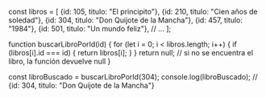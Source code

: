 
const libros = [
    {id: 105, titulo: "El principito"},
    {id: 210, titulo: "Cien años de soledad"},
    {id: 304, titulo: "Don Quijote de la Mancha"},
    {id: 457, titulo: "1984"},
    {id: 501, titulo: "Un mundo feliz"},
    // ...
];

function buscarLibroPorId(id) {
    for (let i = 0; i < libros.length; i++) {
      if (libros[i].id === id) {
        return libros[i];
      }
    }
    return null; // si no se encuentra el libro, la función devuelve null
  }

  
  const libroBuscado = buscarLibroPorId(304);
console.log(libroBuscado); // {id: 304, titulo: "Don Quijote de la Mancha"}